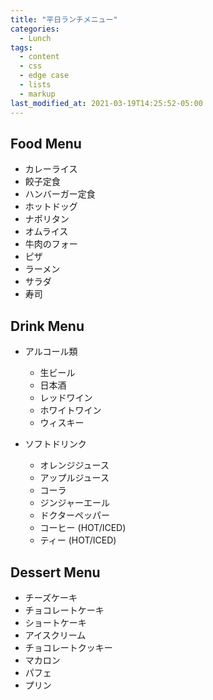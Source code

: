 ```yaml
---
title: "平日ランチメニュー"
categories:
  - Lunch
tags:
  - content
  - css
  - edge case
  - lists
  - markup
last_modified_at: 2021-03-19T14:25:52-05:00
---
```


## Food Menu

- カレーライス
- 餃子定食
- ハンバーガー定食
- ホットドッグ
- ナポリタン
- オムライス
- 牛肉のフォー
- ピザ
- ラーメン
- サラダ
- 寿司

## Drink Menu

- アルコール類
  - 生ビール
  - 日本酒
  - レッドワイン
  - ホワイトワイン
  - ウィスキー
  
- ソフトドリンク
  - オレンジジュース
  - アップルジュース
  - コーラ
  - ジンジャーエール
  - ドクターペッパー
  - コーヒー (HOT/ICED)
  - ティー (HOT/ICED)

## Dessert Menu

- チーズケーキ
- チョコレートケーキ
- ショートケーキ
- アイスクリーム
- チョコレートクッキー
- マカロン
- パフェ
- プリン